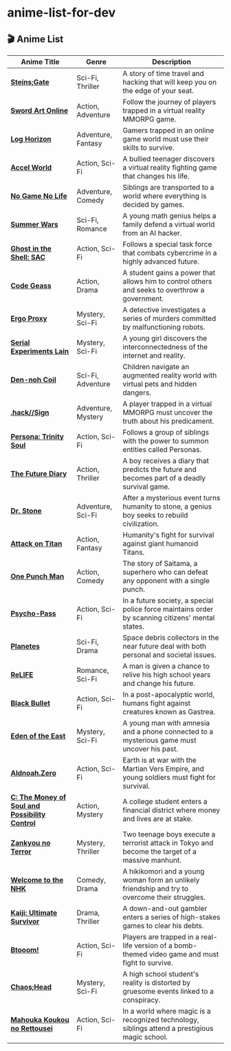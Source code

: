 # anime-list-for-dev

## 🎬 Anime List

| Anime Title                | Genre             | Description                                                                                     |
|----------------------------|-------------------|-------------------------------------------------------------------------------------------------|
| [**Steins;Gate**](https://www.crunchyroll.com/steinsgate)            | Sci-Fi, Thriller  | A story of time travel and hacking that will keep you on the edge of your seat.                |
| [**Sword Art Online**](https://www.crunchyroll.com/sword-art-online)       | Action, Adventure | Follow the journey of players trapped in a virtual reality MMORPG game.                        |
| [**Log Horizon**](https://www.crunchyroll.com/log-horizon)            | Adventure, Fantasy| Gamers trapped in an online game world must use their skills to survive.                       |
| [**Accel World**](https://www.crunchyroll.com/accel-world)            | Action, Sci-Fi    | A bullied teenager discovers a virtual reality fighting game that changes his life.            |
| [**No Game No Life**](https://www.crunchyroll.com/no-game-no-life)        | Adventure, Comedy | Siblings are transported to a world where everything is decided by games.                      |
| [**Summer Wars**](https://www.crunchyroll.com/summer-wars)            | Sci-Fi, Romance   | A young math genius helps a family defend a virtual world from an AI hacker.                   |
| [**Ghost in the Shell: SAC**](https://www.crunchyroll.com/ghost-in-the-shell-stand-alone-complex) | Action, Sci-Fi    | Follows a special task force that combats cybercrime in a highly advanced future.              |
| [**Code Geass**](https://www.crunchyroll.com/code-geass)             | Action, Drama     | A student gains a power that allows him to control others and seeks to overthrow a government. |
| [**Ergo Proxy**](https://www.crunchyroll.com/ergo-proxy)             | Mystery, Sci-Fi   | A detective investigates a series of murders committed by malfunctioning robots.               |
| [**Serial Experiments Lain**](https://www.crunchyroll.com/serial-experiments-lain) | Mystery, Sci-Fi   | A young girl discovers the interconnectedness of the internet and reality.                     |
| [**Den-noh Coil**](https://www.crunchyroll.com/den-noh-coil)           | Sci-Fi, Adventure | Children navigate an augmented reality world with virtual pets and hidden dangers.             |
| [**.hack//Sign**](https://www.crunchyroll.com/hack-sign)            | Adventure, Mystery| A player trapped in a virtual MMORPG must uncover the truth about his predicament.             |
| [**Persona: Trinity Soul**](https://www.crunchyroll.com/persona-trinity-soul)  | Action, Sci-Fi    | Follows a group of siblings with the power to summon entities called Personas.                 |
| [**The Future Diary**](https://www.crunchyroll.com/future-diary)       | Action, Thriller  | A boy receives a diary that predicts the future and becomes part of a deadly survival game.    |
| [**Dr. Stone**](https://www.crunchyroll.com/dr-stone)              | Adventure, Sci-Fi | After a mysterious event turns humanity to stone, a genius boy seeks to rebuild civilization.  |
| [**Attack on Titan**](https://www.crunchyroll.com/attack-on-titan)        | Action, Fantasy   | Humanity's fight for survival against giant humanoid Titans.                                   |
| [**One Punch Man**](https://www.crunchyroll.com/one-punch-man)          | Action, Comedy    | The story of Saitama, a superhero who can defeat any opponent with a single punch.             |
| [**Psycho-Pass**](https://www.crunchyroll.com/psycho-pass)            | Action, Sci-Fi    | In a future society, a special police force maintains order by scanning citizens' mental states.|
| [**Planetes**](https://www.crunchyroll.com/planetes)               | Sci-Fi, Drama     | Space debris collectors in the near future deal with both personal and societal issues.        |
| [**ReLIFE**](https://www.crunchyroll.com/relife)                 | Romance, Sci-Fi   | A man is given a chance to relive his high school years and change his future.                 |
| [**Black Bullet**](https://www.crunchyroll.com/black-bullet)            | Action, Sci-Fi    | In a post-apocalyptic world, humans fight against creatures known as Gastrea.                  |
| [**Eden of the East**](https://www.crunchyroll.com/eden-of-the-east)       | Mystery, Sci-Fi   | A young man with amnesia and a phone connected to a mysterious game must uncover his past.     |
| [**Aldnoah.Zero**](https://www.crunchyroll.com/aldnoah-zero)           | Action, Sci-Fi    | Earth is at war with the Martian Vers Empire, and young soldiers must fight for survival.      |
| [**C: The Money of Soul and Possibility Control**](https://www.crunchyroll.com/c) | Action, Mystery | A college student enters a financial district where money and lives are at stake.              |
| [**Zankyou no Terror**](https://www.crunchyroll.com/terror-in-resonance)      | Mystery, Thriller | Two teenage boys execute a terrorist attack in Tokyo and become the target of a massive manhunt.|
| [**Welcome to the NHK**](https://www.crunchyroll.com/welcome-to-the-nhk)     | Comedy, Drama     | A hikikomori and a young woman form an unlikely friendship and try to overcome their struggles.|
| [**Kaiji: Ultimate Survivor**](https://www.crunchyroll.com/kaiji) | Drama, Thriller  | A down-and-out gambler enters a series of high-stakes games to clear his debts.               |
| [**Btooom!**](https://www.crunchyroll.com/btooom)                | Action, Sci-Fi    | Players are trapped in a real-life version of a bomb-themed video game and must fight to survive.|
| [**Chaos;Head**](https://www.crunchyroll.com/chaos-head)             | Mystery, Sci-Fi   | A high school student's reality is distorted by gruesome events linked to a conspiracy.       |
| [**Mahouka Koukou no Rettousei**](https://www.crunchyroll.com/the-irregular-at-magic-high-school) | Action, Sci-Fi | In a world where magic is a recognized technology, siblings attend a prestigious magic school.  |
